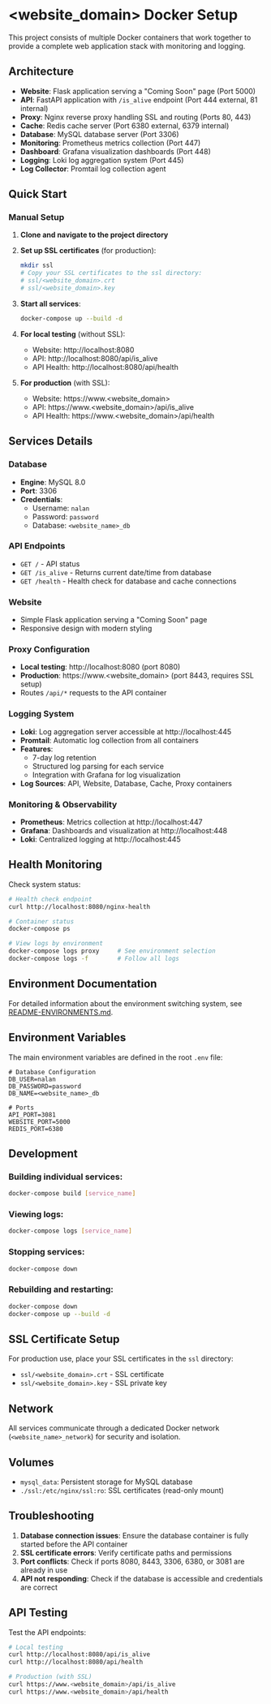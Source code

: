 # <website_domain> Docker Setup

This project consists of multiple Docker containers that work together to provide a complete web application stack with monitoring and logging.

## Architecture

- **Website**: Flask application serving a "Coming Soon" page (Port 5000)
- **API**: FastAPI application with `/is_alive` endpoint (Port 444 external, 81 internal)
- **Proxy**: Nginx reverse proxy handling SSL and routing (Ports 80, 443)
- **Cache**: Redis cache server (Port 6380 external, 6379 internal)
- **Database**: MySQL database server (Port 3306)
- **Monitoring**: Prometheus metrics collection (Port 447)
- **Dashboard**: Grafana visualization dashboards (Port 448)
- **Logging**: Loki log aggregation system (Port 445)
- **Log Collector**: Promtail log collection agent

## Quick Start

### Manual Setup

1. **Clone and navigate to the project directory**
2. **Set up SSL certificates** (for production):
   ```bash
   mkdir ssl
   # Copy your SSL certificates to the ssl directory:
   # ssl/<website_domain>.crt
   # ssl/<website_domain>.key
   ```

3. **Start all services**:
   ```bash
   docker-compose up --build -d
   ```

4. **For local testing** (without SSL):
   - Website: http://localhost:8080
   - API: http://localhost:8080/api/is_alive
   - API Health: http://localhost:8080/api/health

5. **For production** (with SSL):
   - Website: https://www.<website_domain>
   - API: https://www.<website_domain>/api/is_alive
   - API Health: https://www.<website_domain>/api/health

## Services Details

### Database
- **Engine**: MySQL 8.0
- **Port**: 3306
- **Credentials**:
  - Username: `nalan`
  - Password: `password`
  - Database: `<website_name>_db`

### API Endpoints
- `GET /` - API status
- `GET /is_alive` - Returns current date/time from database
- `GET /health` - Health check for database and cache connections

### Website
- Simple Flask application serving a "Coming Soon" page
- Responsive design with modern styling

### Proxy Configuration
- **Local testing**: http://localhost:8080 (port 8080)
- **Production**: https://www.<website_domain> (port 8443, requires SSL setup)
- Routes `/api/*` requests to the API container

### Logging System
- **Loki**: Log aggregation server accessible at http://localhost:445
- **Promtail**: Automatic log collection from all containers
- **Features**:
  - 7-day log retention
  - Structured log parsing for each service
  - Integration with Grafana for log visualization
- **Log Sources**: API, Website, Database, Cache, Proxy containers

### Monitoring & Observability
- **Prometheus**: Metrics collection at http://localhost:447
- **Grafana**: Dashboards and visualization at http://localhost:448
- **Loki**: Centralized logging at http://localhost:445

## Health Monitoring

Check system status:
```bash
# Health check endpoint
curl http://localhost:8080/nginx-health

# Container status
docker-compose ps

# View logs by environment
docker-compose logs proxy     # See environment selection
docker-compose logs -f        # Follow all logs
```

## Environment Documentation

For detailed information about the environment switching system, see [README-ENVIRONMENTS.md](README-ENVIRONMENTS.md).

## Environment Variables

The main environment variables are defined in the root `.env` file:

```env
# Database Configuration
DB_USER=nalan
DB_PASSWORD=password
DB_NAME=<website_name>_db

# Ports
API_PORT=3081
WEBSITE_PORT=5000
REDIS_PORT=6380
```

## Development

### Building individual services:
```bash
docker-compose build [service_name]
```

### Viewing logs:
```bash
docker-compose logs [service_name]
```

### Stopping services:
```bash
docker-compose down
```

### Rebuilding and restarting:
```bash
docker-compose down
docker-compose up --build -d
```

## SSL Certificate Setup

For production use, place your SSL certificates in the `ssl` directory:
- `ssl/<website_domain>.crt` - SSL certificate
- `ssl/<website_domain>.key` - SSL private key

## Network

All services communicate through a dedicated Docker network (`<website_name>_network`) for security and isolation.

## Volumes

- `mysql_data`: Persistent storage for MySQL database
- `./ssl:/etc/nginx/ssl:ro`: SSL certificates (read-only mount)

## Troubleshooting

1. **Database connection issues**: Ensure the database container is fully started before the API container
2. **SSL certificate errors**: Verify certificate paths and permissions
3. **Port conflicts**: Check if ports 8080, 8443, 3306, 6380, or 3081 are already in use
4. **API not responding**: Check if the database is accessible and credentials are correct

## API Testing

Test the API endpoints:

```bash
# Local testing
curl http://localhost:8080/api/is_alive
curl http://localhost:8080/api/health

# Production (with SSL)
curl https://www.<website_domain>/api/is_alive
curl https://www.<website_domain>/api/health
```
